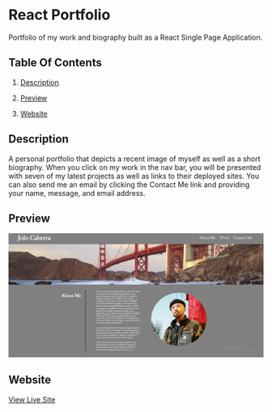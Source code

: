 # React Portfolio

Portfolio of my work and biography built as a React Single Page Application.


## Table Of Contents

1. [Description](#description)

2. [Preview](#preview)
 
3. [Website](#website)


## Description

A personal portfolio that depicts a recent image of myself as well as a short biography.  When you click on my work in the nav bar, you will be presented with seven of my latest projects as well as links to their deployed sites. You can also send me an email by clicking the Contact Me link and providing your name, message, and email address.

## Preview

![Alt text](/src/assets/Screenshot.png)

## Website

[View Live Site](http://jolocabrera.github.io/react-portfolio)